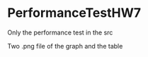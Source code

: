 # PerformanceTestHW7
Only the performance test in the src

Two .png file of the graph and the table
